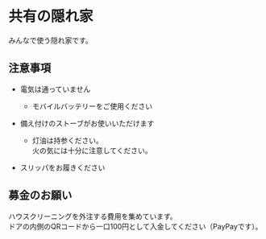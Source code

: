 # 共有の隠れ家
みんなで使う隠れ家です。
## 注意事項

- 電気は通っていません

  - モバイルバッテリーをご使用ください

- 備え付けのストーブがお使いいただけます

  - 灯油は持参ください。  
  火の気には十分に注意してください。
  
- スリッパをお履きください

## 募金のお願い
ハウスクリーニングを外注する費用を集めています。  
ドアの内側のQRコードから一口100円として入金してください（PayPayです）。